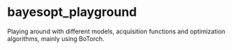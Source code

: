 # bayesopt_playground

Playing around with different models, acquisition functions and optimization algorithms, mainly using BoTorch.